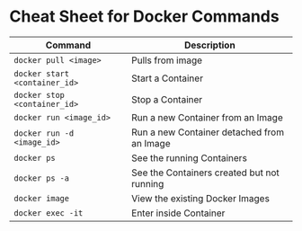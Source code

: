 # Cheat Sheet for Docker Commands

| Command  | Description |
| ------------- | ------------- |
| ```docker pull <image>```  | Pulls from image  |
| ```docker start <container_id>```  | Start a Container  |
| ```docker stop <container_id>```  | Stop a Container  |
| ```docker run <image_id>```  | Run a new Container from an Image |
| ```docker run -d <image_id>```  | Run a new Container detached from an Image |
| ```docker ps```  | See the running Containers  |
| ```docker ps -a```  | See the Containers created but not running  |
| ```docker image```  | View the existing Docker Images |
| ```docker exec -it```  | Enter inside Container  |


